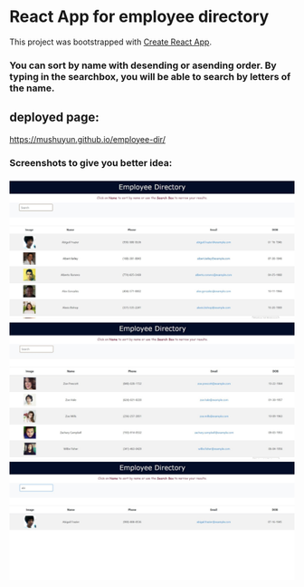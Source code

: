 # React App for employee directory #

This project was bootstrapped with [Create React App](https://github.com/facebook/create-react-app).

### You can sort by name with desending or asending order. By typing in the searchbox, you will be able to search by letters of the name. ###

## deployed page: 
https://mushuyun.github.io/employee-dir/

### Screenshots to give you better idea: ###
![Asending](assets/images/ssh1.jpg)
![Desending](assets/images/ssh3.jpg)
![Search](assets/images/ssh2.jpg)




